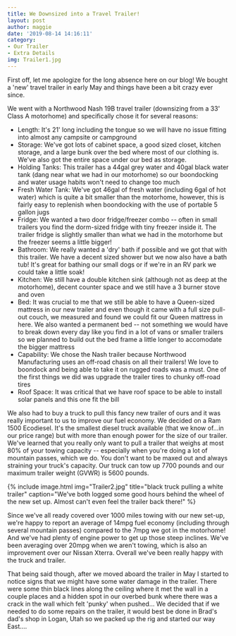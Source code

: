 ```yaml
---
title: We Downsized into a Travel Trailer!
layout: post
author: maggie
date: '2019-08-14 14:16:11'
category:
- Our Trailer
- Extra Details
img: Trailer1.jpg
---
```


First off, let me apologize for the long absence here on our blog! We bought a 'new' travel trailer in early May and things have been a bit crazy ever since.

We went with a Northwood Nash 19B travel trailer (downsizing from a 33' Class A motorhome) and specifically chose it for several reasons:

* Length: It's 21' long including the tongue so we will have no issue fitting into almost any campsite or campground
* Storage: We've got lots of cabinet space, a good sized closet, kitchen storage, and a large bunk over the bed where most of our clothing is. We've also got the entire space under our bed as storage.
* Holding Tanks: This trailer has a 44gal grey water and 40gal black water tank (dang near what we had in our motorhome) so our boondocking and water usage habits won't need to change too much
* Fresh Water Tank: We've got 46gal of fresh water (including 6gal of hot water) which is quite a bit smaller than the motorhome, however, this is fairly easy to replenish when boondocking with the use of portable 5 gallon jugs
* Fridge: We wanted a two door fridge/freezer combo -- often in small trailers you find the dorm-sized fridge with tiny freezer inside it. The trailer fridge is slightly smaller than what we had in the motorhome but the freezer seems a little bigger!
* Bathroom: We really wanted a 'dry' bath if possible and we got that with this trailer. We have a decent sized shower but we now also have a bath tub! It's great for bathing our small dogs or if we're in an RV park we could take a little soak!
* Kitchen: We still have a double kitchen sink (although not as deep at the motorhome), decent counter space and we still have a 3 burner stove and oven
* Bed: It was crucial to me that we still be able to have a Queen-sized mattress in our new trailer and even though it came with a full size pull-out couch, we measured and found we could fit our Queen mattress in here. We also wanted a permanent bed -- not something we would have to break down every day like you find in a lot of vans or smaller trailers so we planned to build out the bed frame a little longer to accomodate the bigger mattress
* Capability: We chose the Nash trailer because Northwood Manufacturing uses an off-road chasis on all their trailers! We love to boondock and being able to take it on rugged roads was a must. One of the first things we did was upgrade the trailer tires to chunky off-road tires
* Roof Space: It was critical that we have roof space to be able to install solar panels and this one fit the bill

We also had to buy a truck to pull this fancy new trailer of ours and it was really important to us to improve our fuel economy. We decided on a Ram 1500 Ecodiesel. It's the smallest diesel truck available (that we know of...in our price range) but with more than enough power for the size of our trailer. We've learned that you really only want to pull a trailer that weighs at most 80% of your towing capacity -- especially when you're doing a lot of mountain passes, which we do. You don't want to be maxed out and always straining your truck's capacity. Our truck can tow up 7700 pounds and our maximum trailer weight (GVWR) is 5600 pounds.

{% include image.html img="Trailer2.jpg" title="black truck pulling a white trailer" caption="We've both logged some good hours behind the wheel of the new set up. Almost can't even feel the trailer back there!" %}

Since we've all ready covered over 1000 miles towing with our new set-up, we're happy to report an average of 14mpg fuel economy (including through several mountain passes) compared to the 7mpg we got in the motorhome! And we've had plenty of engine power to get up those steep inclines. We've been averaging over 20mpg when we aren't towing, which is also an improvement over our Nissan Xterra. Overall we've been really happy with the truck and trailer.

That being said though, after we moved aboard the trailer in May I started to notice signs that we might have some water damage in the trailer. There were some thin black lines along the ceiling where it met the wall in a couple places and a hidden spot in our overbed bunk where there was a crack in the wall which felt 'punky' when pushed... We decided that if we needed to do some repairs on the trailer, it would best be done in Brad's dad's shop in Logan, Utah so we packed up the rig and started our way East....